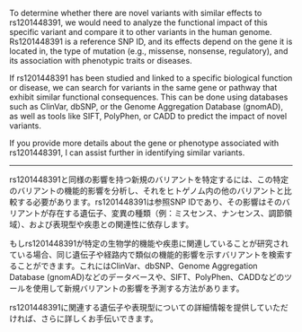 To determine whether there are novel variants with similar effects to rs1201448391, we would need to analyze the functional impact of this specific variant and compare it to other variants in the human genome. Rs1201448391 is a reference SNP ID, and its effects depend on the gene it is located in, the type of mutation (e.g., missense, nonsense, regulatory), and its association with phenotypic traits or diseases.

If rs1201448391 has been studied and linked to a specific biological function or disease, we can search for variants in the same gene or pathway that exhibit similar functional consequences. This can be done using databases such as ClinVar, dbSNP, or the Genome Aggregation Database (gnomAD), as well as tools like SIFT, PolyPhen, or CADD to predict the impact of novel variants.

If you provide more details about the gene or phenotype associated with rs1201448391, I can assist further in identifying similar variants.

---

rs1201448391と同様の影響を持つ新規のバリアントを特定するには、この特定のバリアントの機能的影響を分析し、それをヒトゲノム内の他のバリアントと比較する必要があります。rs1201448391は参照SNP IDであり、その影響はそのバリアントが存在する遺伝子、変異の種類（例：ミスセンス、ナンセンス、調節領域）、および表現型や疾患との関連性に依存します。

もしrs1201448391が特定の生物学的機能や疾患に関連していることが研究されている場合、同じ遺伝子や経路内で類似の機能的影響を示すバリアントを検索することができます。これにはClinVar、dbSNP、Genome Aggregation Database (gnomAD)などのデータベースや、SIFT、PolyPhen、CADDなどのツールを使用して新規バリアントの影響を予測する方法があります。

rs1201448391に関連する遺伝子や表現型についての詳細情報を提供していただければ、さらに詳しくお手伝いできます。